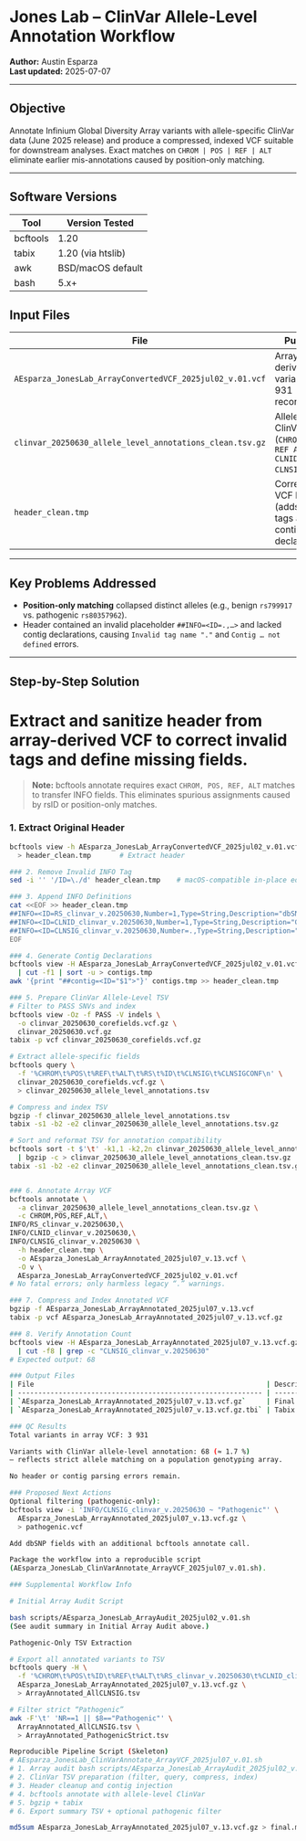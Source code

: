 # Jones Lab – ClinVar Allele-Level Annotation Workflow

**Author:** Austin Esparza  
**Last updated:** 2025-07-07  

---

## Objective
Annotate Infinium Global Diversity Array variants with allele-specific ClinVar data (June 2025 release) and produce a compressed, indexed VCF suitable for downstream analyses. Exact matches on `CHROM | POS | REF | ALT` eliminate earlier mis-annotations caused by position-only matching.

---
## Software Versions

| Tool        | Version Tested     |
|-------------|--------------------|
| bcftools    | 1.20               |
| tabix       | 1.20 (via htslib)  |
| awk         | BSD/macOS default  |
| bash        | 5.x+               |


## Input Files

| File                                                         | Purpose                                                                   |
|--------------------------------------------------------------|---------------------------------------------------------------------------|
| `AEsparza_JonesLab_ArrayConvertedVCF_2025jul02_v.01.vcf`     | Array-derived variants (3 931 records)                                    |
| `clinvar_20250630_allele_level_annotations_clean.tsv.gz`     | Allele-level ClinVar table (`CHROM POS REF ALT RS CLNID CLNSIG`)          |
| `header_clean.tmp`                                           | Corrected VCF header (adds INFO tags and contig declarations)             |

---

## Key Problems Addressed
- **Position-only matching** collapsed distinct alleles (e.g., benign `rs799917` vs. pathogenic `rs80357962`).  
- Header contained an invalid placeholder `##INFO=<ID=.,…>` and lacked contig declarations, causing `Invalid tag name "."` and `Contig … not defined` errors.

---

## Step-by-Step Solution

# Extract and sanitize header from array-derived VCF to correct invalid tags and define missing fields.
> **Note:** bcftools annotate requires exact `CHROM, POS, REF, ALT` matches to transfer INFO fields. This eliminates spurious assignments caused by rsID or position-only matches.


### 1. Extract Original Header
```bash
bcftools view -h AEsparza_JonesLab_ArrayConvertedVCF_2025jul02_v.01.vcf \
  > header_clean.tmp       # Extract header

### 2. Remove Invalid INFO Tag
sed -i '' '/ID=\./d' header_clean.tmp    # macOS-compatible in-place edit

### 3. Append INFO Definitions
cat <<EOF >> header_clean.tmp
##INFO=<ID=RS_clinvar_v.20250630,Number=1,Type=String,Description="dbSNP RS ID">
##INFO=<ID=CLNID_clinvar_v.20250630,Number=1,Type=String,Description="ClinVar internal ID">
##INFO=<ID=CLNSIG_clinvar_v.20250630,Number=.,Type=String,Description="Clinical significance from ClinVar">
EOF

### 4. Generate Contig Declarations
bcftools view -H AEsparza_JonesLab_ArrayConvertedVCF_2025jul02_v.01.vcf \
  | cut -f1 | sort -u > contigs.tmp
awk '{print "##contig=<ID="$1">"}' contigs.tmp >> header_clean.tmp

### 5. Prepare ClinVar Allele-Level TSV
# Filter to PASS SNVs and index
bcftools view -Oz -f PASS -V indels \
  -o clinvar_20250630_corefields.vcf.gz \
  clinvar_20250630.vcf.gz
tabix -p vcf clinvar_20250630_corefields.vcf.gz

# Extract allele-specific fields
bcftools query \
  -f '%CHROM\t%POS\t%REF\t%ALT\t%RS\t%ID\t%CLNSIG\t%CLNSIGCONF\n' \
  clinvar_20250630_corefields.vcf.gz \
  > clinvar_20250630_allele_level_annotations.tsv

# Compress and index TSV
bgzip -f clinvar_20250630_allele_level_annotations.tsv
tabix -s1 -b2 -e2 clinvar_20250630_allele_level_annotations.tsv.gz

# Sort and reformat TSV for annotation compatibility
bcftools sort -t $'\t' -k1,1 -k2,2n clinvar_20250630_allele_level_annotations.tsv \
  | bgzip -c > clinvar_20250630_allele_level_annotations_clean.tsv.gz
tabix -s1 -b2 -e2 clinvar_20250630_allele_level_annotations_clean.tsv.gz


### 6. Annotate Array VCF
bcftools annotate \
  -a clinvar_20250630_allele_level_annotations_clean.tsv.gz \
  -c CHROM,POS,REF,ALT,\
INFO/RS_clinvar_v.20250630,\
INFO/CLNID_clinvar_v.20250630,\
INFO/CLNSIG_clinvar_v.20250630 \
  -h header_clean.tmp \
  -o AEsparza_JonesLab_ArrayAnnotated_2025jul07_v.13.vcf \
  -O v \
  AEsparza_JonesLab_ArrayConvertedVCF_2025jul02_v.01.vcf
# No fatal errors; only harmless legacy “.” warnings.

### 7. Compress and Index Annotated VCF
bgzip -f AEsparza_JonesLab_ArrayAnnotated_2025jul07_v.13.vcf
tabix -p vcf AEsparza_JonesLab_ArrayAnnotated_2025jul07_v.13.vcf.gz

### 8. Verify Annotation Count
bcftools view -H AEsparza_JonesLab_ArrayAnnotated_2025jul07_v.13.vcf.gz \
  | cut -f8 | grep -c "CLNSIG_clinvar_v.20250630"
# Expected output: 68

### Output Files
| File                                                         | Description                              |
| ------------------------------------------------------------ | ---------------------------------------- |
| `AEsparza_JonesLab_ArrayAnnotated_2025jul07_v.13.vcf.gz`     | Final allele-level ClinVar-annotated VCF |
| `AEsparza_JonesLab_ArrayAnnotated_2025jul07_v.13.vcf.gz.tbi` | Tabix index                              |

### QC Results
Total variants in array VCF: 3 931

Variants with ClinVar allele-level annotation: 68 (≈ 1.7 %)
– reflects strict allele matching on a population genotyping array.

No header or contig parsing errors remain.

### Proposed Next Actions
Optional filtering (pathogenic-only):
bcftools view -i 'INFO/CLNSIG_clinvar_v.20250630 ~ "Pathogenic"' \
  AEsparza_JonesLab_ArrayAnnotated_2025jul07_v.13.vcf.gz \
  > pathogenic.vcf

Add dbSNP fields with an additional bcftools annotate call.

Package the workflow into a reproducible script
(AEsparza_JonesLab_ClinVarAnnotate_ArrayVCF_2025jul07_v.01.sh).

### Supplemental Workflow Info

# Initial Array Audit Script

bash scripts/AEsparza_JonesLab_ArrayAudit_2025jul02_v.01.sh
(See audit summary in Initial Array Audit above.)

Pathogenic-Only TSV Extraction

# Export all annotated variants to TSV
bcftools query -H \
  -f '%CHROM\t%POS\t%ID\t%REF\t%ALT\t%RS_clinvar_v.20250630\t%CLNID_clinvar_v.20250630\t%CLNSIG_clinvar_v.20250630\n' \
  AEsparza_JonesLab_ArrayAnnotated_2025jul07_v.13.vcf.gz \
  > ArrayAnnotated_AllCLNSIG.tsv

# Filter strict “Pathogenic”
awk -F'\t' 'NR==1 || $8=="Pathogenic"' \
  ArrayAnnotated_AllCLNSIG.tsv \
  > ArrayAnnotated_PathogenicStrict.tsv

Reproducible Pipeline Script (Skeleton)
# AEsparza_JonesLab_ClinVarAnnotate_ArrayVCF_2025jul07_v.01.sh
# 1. Array audit bash scripts/AEsparza_JonesLab_ArrayAudit_2025jul02_v.01.sh
# 2. ClinVar TSV preparation (filter, query, compress, index)
# 3. Header cleanup and contig injection
# 4. bcftools annotate with allele-level ClinVar
# 5. bgzip + tabix
# 6. Export summary TSV + optional pathogenic filter

md5sum AEsparza_JonesLab_ArrayAnnotated_2025jul07_v.13.vcf.gz > final.md5
